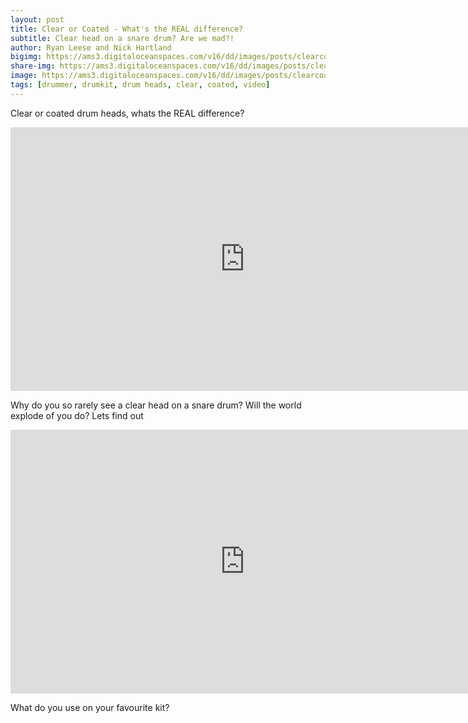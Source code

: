 ```yaml
---
layout: post
title: Clear or Coated - What's the REAL difference?
subtitle: Clear head on a snare drum? Are we mad?!
author: Ryan Leese and Nick Hartland
bigimg: https://ams3.digitaloceanspaces.com/v16/dd/images/posts/clearcoated-header.jpg
share-img: https://ams3.digitaloceanspaces.com/v16/dd/images/posts/clearcoated-shareimage.jpg
image: https://ams3.digitaloceanspaces.com/v16/dd/images/posts/clearcoated-sq.jpg
tags: [drummer, drumkit, drum heads, clear, coated, video]
---
```



Clear or coated drum heads, whats the REAL difference?

<iframe width="750" height="422" src="https://www.youtube.com/embed/VFRjs4mnw8U" frameborder="0" allow="accelerometer; autoplay; encrypted-media; gyroscope; picture-in-picture" allowfullscreen></iframe>

Why do you so rarely see a clear head on a snare drum? Will the world explode of you do? Lets find out

<iframe width="750" height="422" src="https://www.youtube.com/embed/g19wdRDP9BI" frameborder="0" allow="accelerometer; autoplay; encrypted-media; gyroscope; picture-in-picture" allowfullscreen></iframe>

What do you use on your favourite kit?
